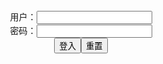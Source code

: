 <script>
   function check(){
      var name=document.getElementById("name").value;
   var pass=document.getElementById("pass").value;
   var y = document.getElementById("myDIV");
   if(name=="" && pass=="y"){
   y.style.display = "block";
   }else{
   y.style.display = "none";
   }
   }
</script>

<form name="f" action="">
<center>用户：<INPUT TYPE="text" NAME="" id="name"><br></center>
<center>密码：<INPUT TYPE="password" NAME="" id="pass"><br></center>
<center><INPUT TYPE="button" value="登入" onclick="check()"><INPUT TYPE="reset" value="重置"></center>
</form>

<div id="myDIV" style="display: none">

飛燕@MAIDOLL 単行本5/28発売
@maidoll
<a href="https://slack-imgs.com/?url=https://pbs.twimg.com/media/EyOth2pU8AAIFWP?format=jpg&name=orig" class="js-smartphoto" data-caption="EyOth2pU8AAIFWP (605×852)" data-id="" data-group=""><img src="https://slack-imgs.com/?url=https://pbs.twimg.com/media/EyOth2pU8AAIFWP?format=jpg&name=orig" width="128"/></a>

シネクドキ@エル痩せ7巻発売中
@synecdoche445
<a href="https://slack-imgs.com/?url=https://pbs.twimg.com/media/EyHqx-qU8AAlAcR?format=jpg&name=orig" class="js-smartphoto" data-caption="EyHqx-qU8AAlAcR (377×1300)" data-id="" data-group=""><img src="https://slack-imgs.com/?url=https://pbs.twimg.com/media/EyHqx-qU8AAlAcR?format=jpg&name=orig" width="128"/></a>

<a href="https://slack-imgs.com/?url=https://pbs.twimg.com/media/Ex4G824VcAQQ-7B?format=jpg&name=orig" class="js-smartphoto" data-caption="Ex4G824VcAQQ-7B (744×1052)" data-id="" data-group=""><img src="https://slack-imgs.com/?url=https://pbs.twimg.com/media/Ex4G824VcAQQ-7B?format=jpg&name=orig" width="128"/></a>
https://twitter.com/skj_77o

も
@kireina_mochi
<a href="https://slack-imgs.com/?url=https://pbs.twimg.com/media/EeboWTjUYAAI7yk?format=jpg&name=orig" class="js-smartphoto" data-caption="EeboWTjUYAAI7yk (952×1012)" data-id="" data-group=""><img src="https://slack-imgs.com/?url=https://pbs.twimg.com/media/EeboWTjUYAAI7yk?format=jpg&name=orig" width="128"/></a>

Asura 🔞
@__Asura_

2021年4月6日

<a href="https://slack-imgs.com/?url=https://pbs.twimg.com/media/ExlZNsBWYAUwsvH?format=jpg&name=orig" class="js-smartphoto" data-caption="ExlZNsBWYAUwsvH (1500×1250)" data-id="" data-group=""><img src="https://slack-imgs.com/?url=https://pbs.twimg.com/media/ExlZNsBWYAUwsvH?format=jpg&name=orig" width="128"/></a>

<a href="https://slack-imgs.com/?url=https://pbs.twimg.com/media/ExlZNsEWQAAzWtH?format=jpg&name=orig" class="js-smartphoto" data-caption="ExlZNsEWQAAzWtH (1500×1250)" data-id="" data-group=""><img src="https://slack-imgs.com/?url=https://pbs.twimg.com/media/ExlZNsEWQAAzWtH?format=jpg&name=orig" width="128"/></a>

<a href="https://slack-imgs.com/?url=https://pbs.twimg.com/media/ExCn0P9WQAI4TIq?format=jpg&name=orig" class="js-smartphoto" data-caption="ExCn0P9WQAI4TIq (1500×1500)" data-id="" data-group=""><img src="https://slack-imgs.com/?url=https://pbs.twimg.com/media/ExCn0P9WQAI4TIq?format=jpg&name=orig" width="128"/></a>

<a href="https://slack-imgs.com/?url=https://pbs.twimg.com/media/ExCn0P_WEAU_dvV?format=jpg&name=orig" class="js-smartphoto" data-caption="ExCn0P_WEAU_dvV (1500×1500)" data-id="" data-group=""><img src="https://slack-imgs.com/?url=https://pbs.twimg.com/media/ExCn0P_WEAU_dvV?format=jpg&name=orig" width="128"/></a>

<a href="https://slack-imgs.com/?url=https://pbs.twimg.com/media/EwO9OYeWUAAr0Lm?format=jpg&name=orig" class="js-smartphoto" data-caption="EwO9OYeWUAAr0Lm (1000×1200)" data-id="" data-group=""><img src="https://slack-imgs.com/?url=https://pbs.twimg.com/media/EwO9OYeWUAAr0Lm?format=jpg&name=orig" width="128"/></a>

<a href="https://slack-imgs.com/?url=https://pbs.twimg.com/media/EwO9OYbXAAUbkNW?format=jpg&name=orig" class="js-smartphoto" data-caption="EwO9OYbXAAUbkNW (1000×1200)" data-id="" data-group=""><img src="https://slack-imgs.com/?url=https://pbs.twimg.com/media/EwO9OYbXAAUbkNW?format=jpg&name=orig" width="128"/></a>

<a href="https://slack-imgs.com/?url=https://pbs.twimg.com/media/Ev0Iy1IXEAUzj1k?format=jpg&name=orig" class="js-smartphoto" data-caption="Ev0Iy1IXEAUzj1k (1300×1500)" data-id="" data-group=""><img src="https://slack-imgs.com/?url=https://pbs.twimg.com/media/Ev0Iy1IXEAUzj1k?format=jpg&name=orig" width="128"/></a>

<a href="https://slack-imgs.com/?url=https://pbs.twimg.com/media/EvlqBOUXcAI08T9?format=jpg&name=orig" class="js-smartphoto" data-caption="EvlqBOUXcAI08T9 (1500×1500)" data-id="" data-group=""><img src="https://slack-imgs.com/?url=https://pbs.twimg.com/media/EvlqBOUXcAI08T9?format=jpg&name=orig" width="128"/></a>

<a href="https://slack-imgs.com/?url=https://pbs.twimg.com/media/EvlqFFXXcAErhct?format=jpg&name=orig" class="js-smartphoto" data-caption="EvlqFFXXcAErhct (1500×1500)" data-id="" data-group=""><img src="https://slack-imgs.com/?url=https://pbs.twimg.com/media/EvlqFFXXcAErhct?format=jpg&name=orig" width="128"/></a>

<a href="https://slack-imgs.com/?url=https://pbs.twimg.com/media/EvlqHW7XUAcbPgW?format=jpg&name=orig" class="js-smartphoto" data-caption="EvlqHW7XUAcbPgW (1500×1500)" data-id="" data-group=""><img src="https://slack-imgs.com/?url=https://pbs.twimg.com/media/EvlqHW7XUAcbPgW?format=jpg&name=orig" width="128"/></a>

2021年3月4日

https://twitter.com/kajinman_art
<a href="https://slack-imgs.com/?url=https://pbs.twimg.com/media/EvfxFsTXcAUKIaD?format=jpg&name=orig" class="js-smartphoto" data-caption="EvfxFsTXcAUKIaD (566×800)" data-id="" data-group=""><img src="https://slack-imgs.com/?url=https://pbs.twimg.com/media/EvfxFsTXcAUKIaD?format=jpg&name=orig" width="128"/></a>

<a href="https://slack-imgs.com/?url=https://pbs.twimg.com/media/EyOnrKTWYAEkNX_?format=jpg&name=orig" class="js-smartphoto" data-caption="EyOnrKTWYAEkNX_ (566×800)" data-id="" data-group=""><img src="https://slack-imgs.com/?url=https://pbs.twimg.com/media/EyOnrKTWYAEkNX_?format=jpg&name=orig" width="128"/></a>

<a href="https://slack-imgs.com/?url=https://pbs.twimg.com/media/EvMzG4VXMAQop-M?format=jpg&name=orig" class="js-smartphoto" data-caption="EvMzG4VXMAQop-M (800×1012)" data-id="" data-group=""><img src="https://slack-imgs.com/?url=https://pbs.twimg.com/media/EvMzG4VXMAQop-M?format=jpg&name=orig" width="128"/></a>

<a href="https://slack-imgs.com/?url=https://pbs.twimg.com/media/EvMzG4YWYAALmtx?format=jpg&name=orig" class="js-smartphoto" data-caption="EvMzG4YWYAALmtx (900×639)" data-id="" data-group=""><img src="https://slack-imgs.com/?url=https://pbs.twimg.com/media/EvMzG4YWYAALmtx?format=jpg&name=orig" width="128"/></a>

<a href="https://slack-imgs.com/?url=https://pbs.twimg.com/media/EyNTKHfWEAAsn73?format=jpg&name=orig" class="js-smartphoto" data-caption="EyNTKHfWEAAsn73 (1001×981)" data-id="" data-group=""><img src="https://slack-imgs.com/?url=https://pbs.twimg.com/media/EyNTKHfWEAAsn73?format=jpg&name=orig" width="128"/></a>

<a href="https://slack-imgs.com/?url=https://pbs.twimg.com/media/EyNTKHhWgAQ8UTI?format=jpg&name=orig" class="js-smartphoto" data-caption="EyNTKHhWgAQ8UTI (1166×961)" data-id="" data-group=""><img src="https://slack-imgs.com/?url=https://pbs.twimg.com/media/EyNTKHhWgAQ8UTI?format=jpg&name=orig" width="128"/></a>

<a href="https://slack-imgs.com/?url=https://pbs.twimg.com/media/ExR4DzFWUAAbVOP?format=jpg&name=orig" class="js-smartphoto" data-caption="ExR4DzFWUAAbVOP (487×900)" data-id="" data-group=""><img src="https://slack-imgs.com/?url=https://pbs.twimg.com/media/ExR4DzFWUAAbVOP?format=jpg&name=orig" width="128"/></a>

<a href="https://slack-imgs.com/?url=https://pbs.twimg.com/media/ExR4DzEXIAY1zfx?format=jpg&name=orig" class="js-smartphoto" data-caption="ExR4DzEXIAY1zfx (643×900)" data-id="" data-group=""><img src="https://slack-imgs.com/?url=https://pbs.twimg.com/media/ExR4DzEXIAY1zfx?format=jpg&name=orig" width="128"/></a>
xxNIKICHENxx
@xxNIKICHENxx

카카오*CACAO
@lovecacao
<a href="https://slack-imgs.com/?url=https://pbs.twimg.com/media/EyRMU2dVEAMXlKH?format=jpg&name=orig" class="js-smartphoto" data-caption="EyRMU2dVEAMXlKH (1167×2000)" data-id="" data-group=""><img src="https://slack-imgs.com/?url=https://pbs.twimg.com/media/EyRMU2dVEAMXlKH?format=jpg&name=orig" width="128"/></a>

<a href="https://slack-imgs.com/?url=https://pbs.twimg.com/media/EyRMU2eVEAcBzVe?format=jpg&name=orig" class="js-smartphoto" data-caption="EyRMU2eVEAcBzVe (1167×2000)" data-id="" data-group=""><img src="https://slack-imgs.com/?url=https://pbs.twimg.com/media/EyRMU2eVEAcBzVe?format=jpg&name=orig" width="128"/></a>

<a href="https://slack-imgs.com/?url=https://pbs.twimg.com/media/EyRMU2dVEAYA4ql?format=jpg&name=orig" class="js-smartphoto" data-caption="EyRMU2dVEAYA4ql (1167×2000)" data-id="" data-group=""><img src="https://slack-imgs.com/?url=https://pbs.twimg.com/media/EyRMU2dVEAYA4ql?format=jpg&name=orig" width="128"/></a>

punc_
@punc_p
<a href="https://slack-imgs.com/?url=https://pbs.twimg.com/media/EJKP3HrU0AA1bOW?format=jpg&name=orig" class="js-smartphoto" data-caption="EJKP3HrU0AA1bOW (2000×1482)" data-id="" data-group=""><img src="https://slack-imgs.com/?url=https://pbs.twimg.com/media/EJKP3HrU0AA1bOW?format=jpg&name=orig" width="128"/></a>

<a href="https://slack-imgs.com/?url=https://pbs.twimg.com/media/ExDowoSVEAAFp6D?format=jpg&name=orig" class="js-smartphoto" data-caption="ExDowoSVEAAFp6D (2000×1589)" data-id="" data-group=""><img src="https://slack-imgs.com/?url=https://pbs.twimg.com/media/ExDowoSVEAAFp6D?format=jpg&name=orig" width="128"/></a>

<a href="https://slack-imgs.com/?url=https://pbs.twimg.com/media/ExDoxYgUUAQV-dP?format=jpg&name=orig" class="js-smartphoto" data-caption="ExDoxYgUUAQV-dP (2000×1589)" data-id="" data-group=""><img src="https://slack-imgs.com/?url=https://pbs.twimg.com/media/ExDoxYgUUAQV-dP?format=jpg&name=orig" width="128"/></a>

https://twitter.com/m_OnQ
<a href="https://slack-imgs.com/?url=https://pbs.twimg.com/media/EyIpsrIU8AAUMqO?format=jpg&name=orig" class="js-smartphoto" data-caption="EyIpsrIU8AAUMqO (2576×3744)" data-id="" data-group=""><img src="https://slack-imgs.com/?url=https://pbs.twimg.com/media/EyIpsrIU8AAUMqO?format=jpg&name=orig" width="128"/></a>

minakami
@minakamin90
<a href="https://slack-imgs.com/?url=https://pbs.twimg.com/media/Eu6dmi2VkAQ8r9p?format=jpg&name=orig" class="js-smartphoto" data-caption="Eu6dmi2VkAQ8r9p (2480×3508)" data-id="" data-group=""><img src="https://slack-imgs.com/?url=https://pbs.twimg.com/media/Eu6dmi2VkAQ8r9p?format=jpg&name=orig" width="128"/></a>

<a href="https://slack-imgs.com/?url=https://pbs.twimg.com/media/Ex9wgudVIAE51_N?format=jpg&name=orig" class="js-smartphoto" data-caption="Ex9wgudVIAE51_N (1463×2069)" data-id="" data-group=""><img src="https://slack-imgs.com/?url=https://pbs.twimg.com/media/Ex9wgudVIAE51_N?format=jpg&name=orig" width="128"/></a>

<a href="https://slack-imgs.com/?url=https://pbs.twimg.com/media/ExoxFB0VEAICfr-?format=jpg&name=orig" class="js-smartphoto" data-caption="ExoxFB0VEAICfr- (1081×925)" data-id="" data-group=""><img src="https://slack-imgs.com/?url=https://pbs.twimg.com/media/ExoxFB0VEAICfr-?format=jpg&name=orig" width="128"/></a>

鲤人
@liren44
<a href="https://slack-imgs.com/?url=https://pbs.twimg.com/media/EyH3-H0VIAItT1N?format=jpg&name=orig" class="js-smartphoto" data-caption="EyH3-H0VIAItT1N (2031×2250)" data-id="" data-group=""><img src="https://slack-imgs.com/?url=https://pbs.twimg.com/media/EyH3-H0VIAItT1N?format=jpg&name=orig" width="128"/></a>

<a href="https://slack-imgs.com/?url=https://pbs.twimg.com/media/EyH3-h3UUAMaM8n?format=jpg&name=orig" class="js-smartphoto" data-caption="EyH3-h3UUAMaM8n (2031×2250)" data-id="" data-group=""><img src="https://slack-imgs.com/?url=https://pbs.twimg.com/media/EyH3-h3UUAMaM8n?format=jpg&name=orig" width="128"/></a>

た　に　し
@tanic_
<a href="https://slack-imgs.com/?url=https://pbs.twimg.com/media/D8sFqQ7UIAAAqKh?format=jpg&name=orig" class="js-smartphoto" data-caption="D8sFqQ7UIAAAqKh (881×1250)" data-id="" data-group=""><img src="https://slack-imgs.com/?url=https://pbs.twimg.com/media/D8sFqQ7UIAAAqKh?format=jpg&name=orig" width="128"/></a>

<a href="https://slack-imgs.com/?url=https://pbs.twimg.com/media/EwwwIs-U8AI7Wbg?format=jpg&name=orig" class="js-smartphoto" data-caption="EwwwIs-U8AI7Wbg (1254×1771)" data-id="" data-group=""><img src="https://slack-imgs.com/?url=https://pbs.twimg.com/media/EwwwIs-U8AI7Wbg?format=jpg&name=orig" width="128"/></a>

<a href="https://slack-imgs.com/?url=https://pbs.twimg.com/media/EwwwKsvVIAQoXl0?format=jpg&name=orig" class="js-smartphoto" data-caption="EwwwKsvVIAQoXl0 (1003×1417)" data-id="" data-group=""><img src="https://slack-imgs.com/?url=https://pbs.twimg.com/media/EwwwKsvVIAQoXl0?format=jpg&name=orig" width="128"/></a>

<a href="https://slack-imgs.com/?url=https://pbs.twimg.com/media/EwwwLi8VoAgPYNt?format=jpg&name=orig" class="js-smartphoto" data-caption="EwwwLi8VoAgPYNt (1348×1778)" data-id="" data-group=""><img src="https://slack-imgs.com/?url=https://pbs.twimg.com/media/EwwwLi8VoAgPYNt?format=jpg&name=orig" width="128"/></a>

  <link rel="stylesheet" href="https://unpkg.com/smartphoto@1.1.0/css/smartphoto.min.css">
  <script src="https://unpkg.com/smartphoto@1.1.0/js/smartphoto.min.js"></script>
  <script>
  document.addEventListener('DOMContentLoaded',function(){
    new SmartPhoto(".js-smartphoto");
  });
  </script>

</div>
